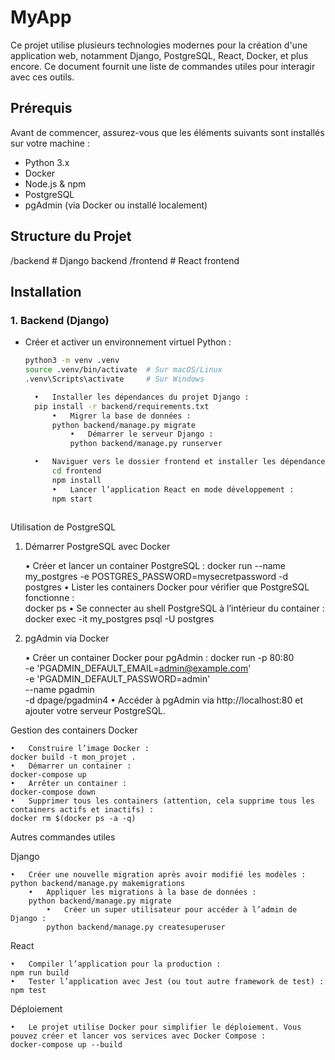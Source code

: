 # MyApp

Ce projet utilise plusieurs technologies modernes pour la création d'une application web, notamment Django, PostgreSQL, React, Docker, et plus encore. Ce document fournit une liste de commandes utiles pour interagir avec ces outils.

## Prérequis

Avant de commencer, assurez-vous que les éléments suivants sont installés sur votre machine :
- Python 3.x
- Docker
- Node.js & npm
- PostgreSQL
- pgAdmin (via Docker ou installé localement)

## Structure du Projet
/backend        # Django backend
/frontend       # React frontend
## Installation

### 1. Backend (Django)

- Créer et activer un environnement virtuel Python :
  ```bash
  python3 -m venv .venv
  source .venv/bin/activate  # Sur macOS/Linux
  .venv\Scripts\activate     # Sur Windows

  	•	Installer les dépendances du projet Django :
    pip install -r backend/requirements.txt
    	•	Migrer la base de données :
        python backend/manage.py migrate
        	•	Démarrer le serveur Django :
            python backend/manage.py runserver

    •	Naviguer vers le dossier frontend et installer les dépendances :
        cd frontend
        npm install
    	•	Lancer l’application React en mode développement :
        npm start
    
Utilisation de PostgreSQL

1. Démarrer PostgreSQL avec Docker

    •	Créer et lancer un container PostgreSQL :
docker run --name my_postgres -e POSTGRES_PASSWORD=mysecretpassword -d postgres
	•	Lister les containers Docker pour vérifier que PostgreSQL fonctionne :    
docker ps
	•	Se connecter au shell PostgreSQL à l’intérieur du container :
    docker exec -it my_postgres psql -U postgres

2. pgAdmin via Docker

	•	Créer un container Docker pour pgAdmin :
    docker run -p 80:80 \
  -e 'PGADMIN_DEFAULT_EMAIL=admin@example.com' \
  -e 'PGADMIN_DEFAULT_PASSWORD=admin' \
  --name pgadmin \
  -d dpage/pgadmin4
  	•	Accéder à pgAdmin via http://localhost:80 et ajouter votre serveur PostgreSQL.

Gestion des containers Docker

	•	Construire l’image Docker :
    docker build -t mon_projet .
    •	Démarrer un container :
    docker-compose up
    •	Arrêter un container :
    docker-compose down
    •	Supprimer tous les containers (attention, cela supprime tous les containers actifs et inactifs) :
    docker rm $(docker ps -a -q)

Autres commandes utiles

Django

	•	Créer une nouvelle migration après avoir modifié les modèles :
    python backend/manage.py makemigrations
    	•	Appliquer les migrations à la base de données :
        python backend/manage.py migrate
        	•	Créer un super utilisateur pour accéder à l’admin de Django :
            python backend/manage.py createsuperuser
React

	•	Compiler l’application pour la production :
    npm run build
    •	Tester l’application avec Jest (ou tout autre framework de test) :
    npm test

Déploiement

	•	Le projet utilise Docker pour simplifier le déploiement. Vous pouvez créer et lancer vos services avec Docker Compose :
    docker-compose up --build
